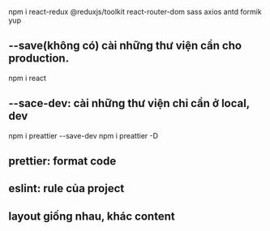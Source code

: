 npm i react-redux @reduxjs/toolkit
react-router-dom sass axios antd formik yup

## --save(không có) cài những thư viện cần cho production.
npm i react 

## --sace-dev: cài những thư viện chỉ cần ở local, dev
npm i preattier --save-dev
npm i preattier -D

## prettier: format code
## eslint: rule của project

## layout giống nhau, khác content